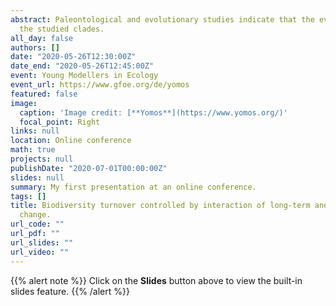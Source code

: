 ```yaml
---
abstract: Paleontological and evolutionary studies indicate that the evolutionary history of taxa is important for predicting their fate when facing climate-related stresses. However, neither of these approaches cover the direction of temperature changes through time and their interactions. We show that taxa are particularly sensitive to same-directional temperature change over geologic time scales. Short-term temperature change adding to a long-term trend in the same direction (cooling-cooling, warming-warming) significantly increases extinction and origination probability for the majority of
  the studied clades.
all_day: false
authors: []
date: "2020-05-26T12:30:00Z"
date_end: "2020-05-26T12:45:00Z"
event: Young Modellers in Ecology
event_url: https://www.gfoe.org/de/yomos
featured: false
image:
  caption: 'Image credit: [**Yomos**](https://www.yomos.org/)'
  focal_point: Right
links: null
location: Online conference
math: true
projects: null
publishDate: "2020-07-01T00:00:00Z"
slides: null
summary: My first presentation at an online conference.
tags: []
title: Biodiversity turnover controlled by interaction of long-term and short-term climate
  change.
url_code: ""
url_pdf: ""
url_slides: ""
url_video: ""
---
```


{{% alert note %}}
Click on the **Slides** button above to view the built-in slides feature.
{{% /alert %}}
